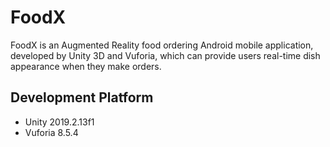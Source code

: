 # FoodX

FoodX is an Augmented Reality food ordering Android mobile application, developed by Unity 3D and Vuforia, which can provide users real-time dish appearance when they make orders.


## Development Platform
* Unity 2019.2.13f1  
* Vuforia 8.5.4
